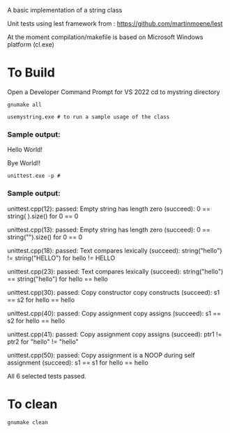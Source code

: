 A basic implementation of a string class

Unit tests using lest framework from : https://github.com/martinmoene/lest

At the moment compilation/makefile is based on Microsoft Windows platform (cl.exe)

# To Build
Open a Developer Command Prompt for VS 2022
cd to mystring directory

```
gnumake all

usemystring.exe # to run a sample usage of the class
```

### Sample output:
Hello World!

Bye World!!

```
unittest.exe -p #
```

### Sample output: #
unittest.cpp(12): passed: Empty string has length zero (succeed): 0 == string( ).size() for 0 == 0

unittest.cpp(13): passed: Empty string has length zero (succeed): 0 == string("").size() for 0 == 0

unittest.cpp(18): passed: Text compares lexically (succeed): string("hello") != string("HELLO") for hello != HELLO

unittest.cpp(23): passed: Text compares lexically (succeed): string("hello") == string("hello") for hello == hello

unittest.cpp(30): passed: Copy constructor copy constructs (succeed): s1 == s2 for hello == hello

unittest.cpp(40): passed: Copy assignment copy assigns (succeed): s1 == s2 for hello == hello

unittest.cpp(41): passed: Copy assignment copy assigns (succeed): ptr1 != ptr2 for "hello" != "hello"

unittest.cpp(50): passed: Copy assignment is a NOOP during self assignment (succeed): s1 == s1 for hello == hello

All 6 selected tests passed.


# To clean
```
gnumake clean
```
